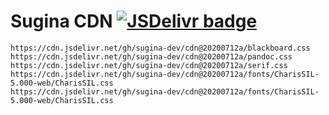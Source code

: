 # Sugina CDN [![JSDelivr badge](https://data.jsdelivr.com/v1/package/gh/sugina-dev/cdn/badge)](https://www.jsdelivr.com/package/gh/sugina-dev/cdn)

```
https://cdn.jsdelivr.net/gh/sugina-dev/cdn@20200712a/blackboard.css
https://cdn.jsdelivr.net/gh/sugina-dev/cdn@20200712a/pandoc.css
https://cdn.jsdelivr.net/gh/sugina-dev/cdn@20200712a/serif.css
https://cdn.jsdelivr.net/gh/sugina-dev/cdn@20200712a/fonts/CharisSIL-5.000-web/CharisSIL.css
https://cdn.jsdelivr.net/gh/sugina-dev/cdn@20200712a/fonts/CharisSIL-5.000-web/CharisSIL.css
```
